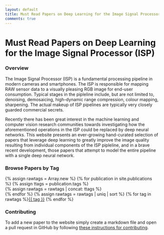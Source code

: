 ```yaml
---
layout: default
title: Must Read Papers on Deep Learning for the Image Signal Processor (ISP)
comments: true
---
```


# Must Read Papers on Deep Learning for the Image Signal Processor (ISP)

### Overview

The Image Signal Processor (ISP) is a fundamental processing pipeline in modern cameras and smartphones. The ISP is responsible for mapping RAW sensor data to a visually pleasing RGB image for end-user consumption. Typical stages in the pipleline include, but are not limited to, denoising, demosaicing, high-dynamic range compression, colour mapping, sharpening. The actual makeup of ISP pipelines are typically very closely guarded commercial secrets. 

Recently there has been great interest in the machine learning and computer vision research communities towards investigating how the aforementioned operations in the ISP could be replaced by deep neural networks. This website presents an ever-growing hand-curated selection of papers that leverage deep learning to greatly improve the image quality resulting from individual components of the ISP pipleline, and in a brave recent development, those papers that attempt to model the entire pipeline with a single deep neural network.  

### Browse Papers by Tag

{% assign rawtags = Array.new %}
{% for publication in site.publications %}
  {% assign ttags = publication.tags  %}  
  {% assign rawtags = rawtags | concat: ttags %}  
{% endfor %}
{% assign rawtags = rawtags | uniq | sort %}
{% for tag in rawtags %}<tag><a href="/tags.html#{{ tag }}">{{ tag }}</a></tag> {% endfor %}

### Contributing

To add a new paper to the website simply create a markdown file and open a pull request in GitHub by following [these instructions for contributing](contributing.html).

